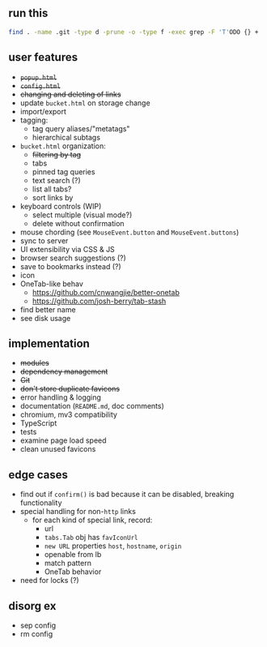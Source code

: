 ## run this
```sh
find . -name .git -type d -prune -o -type f -exec grep -F 'T'ODO {} +
```

## user features
- ~~`popup.html`~~
- ~~`config.html`~~
- ~~changing and deleting of links~~
- update `bucket.html` on storage change
- import/export
- tagging:
	- tag query aliases/"metatags"
	- hierarchical subtags
- `bucket.html` organization:
	- ~~filtering by tag~~
	- tabs
	- pinned tag queries
	- text search (?)
	- list all tabs?
	- sort links by
- keyboard controls (WIP)
	- select multiple (visual mode?)
	- delete without confirmation
- mouse chording (see `MouseEvent.button` and `MouseEvent.buttons`)
- sync to server
- UI extensibility via CSS & JS
- browser search suggestions (?)
- save to bookmarks instead (?)
- icon
- OneTab-like behav
	- <https://github.com/cnwangjie/better-onetab>
	- <https://github.com/josh-berry/tab-stash>
- find better name
- see disk usage

## implementation
- ~~modules~~
- ~~dependency management~~
- ~~Git~~
- ~~don't store duplicate favicons~~
- error handling & logging
- documentation (`README.md`, doc comments)
- chromium, mv3 compatibility
- TypeScript
- tests
- examine page load speed
- clean unused favicons

## edge cases
- find out if `confirm()` is bad
	because it can be disabled, breaking functionality
- special handling for non-`http` links
	- for each kind of special link, record:
		- url
		- `tabs.Tab` obj has `favIconUrl`
		- `new URL` properties `host`, `hostname`, `origin`
		- openable from lb
		- match pattern
		- OneTab behavior
- need for locks (?)

## disorg ex
- sep config
- rm config

